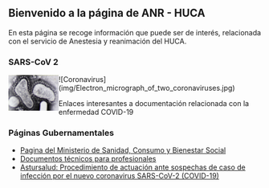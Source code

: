 ## Bienvenido a la página de ANR - HUCA

En esta página se recoge información que puede ser de interés, relacionada con el servicio de Anestesia y reanimación del HUCA.

### SARS-CoV 2
<img align="left" width="100" src="img/Electron_micrograph_of_two_coronaviruses.jpg">
![Coronavirus](img/Electron_micrograph_of_two_coronaviruses.jpg)

Enlaces interesantes a documentación relacionada con la enfermedad COVID-19 

### Páginas Gubernamentales

* [Pagina del Ministerio de Sanidad, Consumo y Bienestar Social](https://www.mscbs.gob.es/profesionales/saludPublica/ccayes/alertasActual/nCov-China/home.htm)
* [Documentos técnicos para profesionales](https://www.mscbs.gob.es/profesionales/saludPublica/ccayes/alertasActual/nCov-China/documentos.htm)
* [Astursalud: Procedimiento de actuación ante sospechas de caso de infección por el nuevo coronavirus SARS-CoV-2 (COVID-19)](https://www.astursalud.es/en/noticias/-/noticias/procedimiento-de-actuacion-ante-sospechas-de-caso-de-infeccion-por-el-nuevo-coronavirus-2019-ncov-en-asturias)
